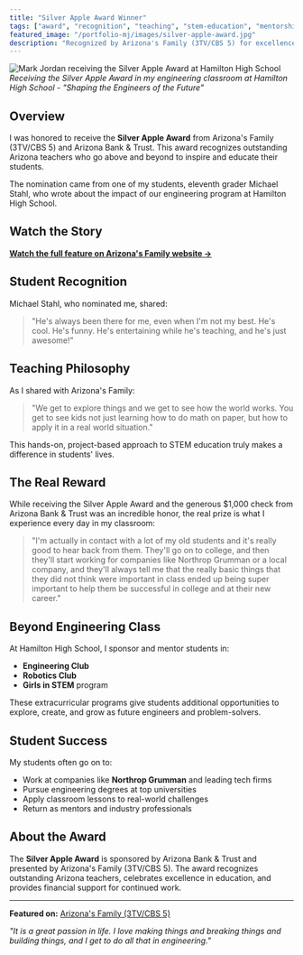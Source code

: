 ```yaml
---
title: "Silver Apple Award Winner"
tags: ["award", "recognition", "teaching", "stem-education", "mentorship"]
featured_image: "/portfolio-mj/images/silver-apple-award.jpg"
description: "Recognized by Arizona's Family (3TV/CBS 5) for excellence in STEM education and mentoring future engineers"
---
```


![Mark Jordan receiving the Silver Apple Award at Hamilton High School](/portfolio-mj/images/silver-apple-award.jpg)
*Receiving the Silver Apple Award in my engineering classroom at Hamilton High School - "Shaping the Engineers of the Future"*

## Overview

I was honored to receive the **Silver Apple Award** from Arizona's Family (3TV/CBS 5) and Arizona Bank & Trust. This award recognizes outstanding Arizona teachers who go above and beyond to inspire and educate their students.

The nomination came from one of my students, eleventh grader Michael Stahl, who wrote about the impact of our engineering program at Hamilton High School.

## Watch the Story

[**Watch the full feature on Arizona's Family website →**](https://www.azfamily.com/2024/03/06/chandler-silver-apple-winner-molding-engineers-future/)

## Student Recognition

Michael Stahl, who nominated me, shared: 
> "He's always been there for me, even when I'm not my best. He's cool. He's funny. He's entertaining while he's teaching, and he's just awesome!"

## Teaching Philosophy

As I shared with Arizona's Family:
> "We get to explore things and we get to see how the world works. You get to see kids not just learning how to do math on paper, but how to apply it in a real world situation."

This hands-on, project-based approach to STEM education truly makes a difference in students' lives.

## The Real Reward

While receiving the Silver Apple Award and the generous $1,000 check from Arizona Bank & Trust was an incredible honor, the real prize is what I experience every day in my classroom:

> "I'm actually in contact with a lot of my old students and it's really good to hear back from them. They'll go on to college, and then they'll start working for companies like Northrop Grumman or a local company, and they'll always tell me that the really basic things that they did not think were important in class ended up being super important to help them be successful in college and at their new career."

## Beyond Engineering Class

At Hamilton High School, I sponsor and mentor students in:
- **Engineering Club**
- **Robotics Club**
- **Girls in STEM** program

These extracurricular programs give students additional opportunities to explore, create, and grow as future engineers and problem-solvers.

## Student Success

My students often go on to:
- Work at companies like **Northrop Grumman** and leading tech firms
- Pursue engineering degrees at top universities
- Apply classroom lessons to real-world challenges
- Return as mentors and industry professionals

## About the Award

The **Silver Apple Award** is sponsored by Arizona Bank & Trust and presented by Arizona's Family (3TV/CBS 5). The award recognizes outstanding Arizona teachers, celebrates excellence in education, and provides financial support for continued work.

---

**Featured on:** [Arizona's Family (3TV/CBS 5)](https://www.azfamily.com/2024/03/06/chandler-silver-apple-winner-molding-engineers-future/)

*"It is a great passion in life. I love making things and breaking things and building things, and I get to do all that in engineering."*
